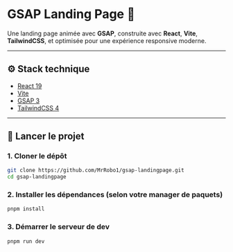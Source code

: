 # GSAP Landing Page 🚀

Une landing page animée avec **GSAP**, construite avec **React**, **Vite**, **TailwindCSS**, et optimisée pour une expérience responsive moderne.

---

## ⚙️ Stack technique

- [React 19](https://react.dev/)
- [Vite](https://vitejs.dev/)
- [GSAP 3](https://greensock.com/gsap/)
- [TailwindCSS 4](https://tailwindcss.com/)

---

## 🚀 Lancer le projet

### 1. Cloner le dépôt

```bash
git clone https://github.com/MrRobo1/gsap-landingpage.git
cd gsap-landingpage
```

### 2. Installer les dépendances (selon votre manager de paquets)
```bash
pnpm install
```

### 3. Démarrer le serveur de dev
```bash
pnpm run dev
```

